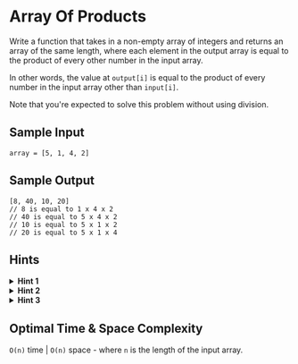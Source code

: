 # Array Of Products

Write a function that takes in a non-empty array of integers and returns an array of the same length, where each element in the output array is equal to the product of every other number in the input array.

In other words, the value at `output[i]` is equal to the product of every number in the input array other than `input[i]`.

Note that you're expected to solve this problem without using division.

## Sample Input

```plaintext
array = [5, 1, 4, 2]
```

## Sample Output

```plaintext
[8, 40, 10, 20]
// 8 is equal to 1 x 4 x 2
// 40 is equal to 5 x 4 x 2
// 10 is equal to 5 x 1 x 2
// 20 is equal to 5 x 1 x 4
```

## Hints

<details>
<summary><b>Hint 1</b></summary>

Think about the most naive approach to solving this problem. How can we do exactly what the problem wants us to do without focusing at all on time and space complexity?

</details>

<details>
<summary><b>Hint 2</b></summary>

Understand how output[i] is being calculated. How can we calculate the product of every element other than the one at the current index? Can we do this with just one loop through the input array, or do we have to do multiple loops?

</details>

<details>
<summary><b>Hint 3</b></summary>

For each index in the input array, try calculating the product of every element to the left and the product of every element to the right. You can do this with two loops through the array: one from left to right and one from right to left. How can these products help us?

</details>

## Optimal Time & Space Complexity

`O(n)` time | `O(n)` space - where `n` is the length of the input array.
